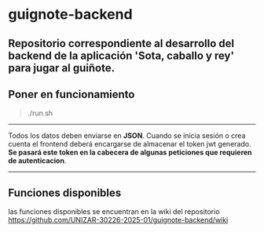 # guignote-backend
Repositorio correspondiente al desarrollo del backend de la aplicación 'Sota, caballo y rey' para jugar al guiñote.
---
## Poner en funcionamiento
>./run.sh

---
Todos los datos deben enviarse en **JSON**. Cuando se inicia sesión o crea cuenta el frontend deberá encargarse de almacenar el token jwt generado. **Se pasará este token en la cabecera de algunas peticiones que requieren de autenticacion**.


---

## Funciones disponibles
las funciones disponibles se encuentran en la wiki del repositorio
https://github.com/UNIZAR-30226-2025-01/guignote-backend/wiki
